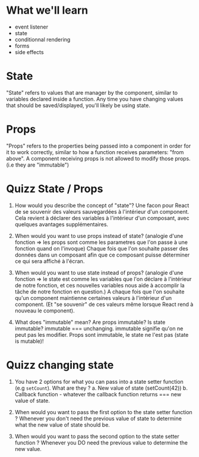 # What we'll learn

- event listener
- state
- conditionnal rendering
- forms
- side effects

# State

"State" refers to values that are manager by the component, similar to variables declared inside a function. Any time you have changing values that should be saved/displayed, you'll likely be using state.

# Props

"Props" refers to the properties being passed into a component in order for it to work correctly, similar to how a function receives parameters: "from above". A component receiving props is not allowed to modify those props. (i.e they are "immutable")

# Quizz State / Props

1. How would you describe the concept of "state"?
   Une facon pour React de se souvenir des valeurs sauvegardées à l'intérieur d'un component. Cela revient à déclarer des variables à l'intérieur d'un composant, avec quelques avantages supplémentaires.

2. When would you want to use props instead of state?
   (analogie d'une fonction => les props sont comme les parametres que l'on passe à une fonction quand on l'invoque)
   Chaque fois que l'on souhaite passer des données dans un composant afin que ce composant puisse déterminer ce qui sera affiché à l'écran.

3. When would you want to use state instead of props?
   (analogie d'une fonction => le state est comme les variables que l'on déclare à l'intérieur de notre fonction, et ces nouvelles variables nous aide à accomplir la tâche de notre fonction en question.)
   A chaque fois que l'on souhaite qu'un component maintienne certaines valeurs à l'intérieur d'un component. (Et "se souvenir" de ces valeurs même lorsque React rend à nouveau le component).

4. What does "immutable" mean? Are props immutable? Is state immutable?
   immutable === unchanging.
   immutable signifie qu'on ne peut pas les modifier. Props sont immutable, le state ne l'est pas (state is mutable)!

# Quizz changing state

1. You have 2 options for what you can pass into a state setter function (e.g `setCount`). What are they ?
   a. New value of state (setCount(42))
   b. Callback function - whatever the callback function returns === new value of state.

2. When would you want to pass the first option to the state setter function ?
   Whenever you don't need the previous value of state to determine what the new value of state should be.

3. When would you want to pass the second option to the state setter function ?
   Whenever you DO need the previous value to determine the new value.
